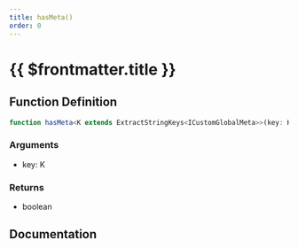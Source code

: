 ```yaml
---
title: hasMeta()
order: 0
---
```


# {{ $frontmatter.title }}

## Function Definition

```ts
function hasMeta<K extends ExtractStringKeys<ICustomGlobalMeta>>(key: K): boolean;
```

### Arguments

* key: K

### Returns

* boolean

## Documentation

<!--@include: ./parts/hasMeta.md-->
